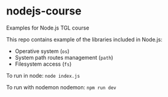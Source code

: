 # nodejs-course

Examples for Node.js TGL course

This repo contains example of the libraries included in Node.js:
* Operative system (`os`)
* System path routes management (`path`)
* Filesystem access (`fs`)

To run in node: `node index.js`

To run with nodemon nodemon: `npm run dev`